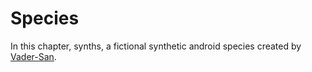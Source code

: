 # Species

In this chapter, synths, a fictional synthetic android species created by [Vader-San](https://www.furaffinity.net/user/vader-san).